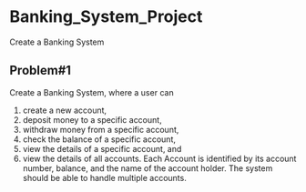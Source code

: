 # Banking_System_Project
Create a Banking System
## Problem#1
Create a Banking System, where a user can 
1) create a new account,
2) deposit money to a specific account,
3) withdraw money from a specific account,
4) check the balance of a specific account,
5) view the details of a specific account, and
6) view the details of all accounts.
  Each Account is identified by its account number, balance, and the name of the account holder. The system should be able to handle multiple accounts.
